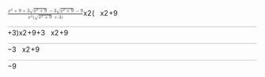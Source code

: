 <span class="katex"><span class="katex-mathml"><math xmlns="http://www.w3.org/1998/Math/MathML"><semantics><mrow><mfrac><mrow><msup><mi>x</mi><mn>2</mn></msup><mo>+</mo><mn>9</mn><mo>+</mo><mn>3</mn><msqrt><mrow><msup><mi>x</mi><mn>2</mn></msup><mo>+</mo><mn>9</mn></mrow></msqrt><mo>−</mo><mn>3</mn><msqrt><mrow><msup><mi>x</mi><mn>2</mn></msup><mo>+</mo><mn>9</mn></mrow></msqrt><mo>−</mo><mn>9</mn></mrow><mrow><msup><mi>x</mi><mn>2</mn></msup><mo stretchy="false">(</mo><msqrt><mrow><msup><mi>x</mi><mn>2</mn></msup><mo>+</mo><mn>9</mn></mrow></msqrt><mo>+</mo><mn>3</mn><mo stretchy="false">)</mo></mrow></mfrac></mrow><annotation encoding="application/x-tex">\frac{x^2+9+3\sqrt{x^2+9}-3\sqrt{x^2+9}-9}{x^2(\sqrt{x^2+9}+3)}</annotation></semantics></math></span><span class="katex-html" aria-hidden="true"><span class="base"><span class="strut" style="height:1.669964em;vertical-align:-0.630482em;"></span><span class="mord"><span class="mopen nulldelimiter"></span><span class="mfrac"><span class="vlist-t vlist-t2"><span class="vlist-r"><span class="vlist" style="height:1.039482em;"><span style="top:-2.544518em;"><span class="pstrut" style="height:3em;"></span><span class="sizing reset-size6 size3 mtight"><span class="mord mtight"><span class="mord mtight"><span class="mord mathnormal mtight">x</span><span class="msupsub"><span class="vlist-t"><span class="vlist-r"><span class="vlist" style="height:0.7463142857142857em;"><span style="top:-2.786em;margin-right:0.07142857142857144em;"><span class="pstrut" style="height:2.5em;"></span><span class="sizing reset-size3 size1 mtight"><span class="mord mtight">2</span></span></span></span></span></span></span></span><span class="mopen mtight">(</span><span class="mord sqrt mtight"><span class="vlist-t vlist-t2"><span class="vlist-r"><span class="vlist" style="height:0.9221171428571429em;"><span class="svg-align" style="top:-3em;"><span class="pstrut" style="height:3em;"></span><span class="mord mtight" style="padding-left:0.833em;"><span class="mord mtight"><span class="mord mathnormal mtight">x</span><span class="msupsub"><span class="vlist-t"><span class="vlist-r"><span class="vlist" style="height:0.7463142857142857em;"><span style="top:-2.786em;margin-right:0.07142857142857144em;"><span class="pstrut" style="height:2.5em;"></span><span class="sizing reset-size3 size1 mtight"><span class="mord mtight">2</span></span></span></span></span></span></span></span><span class="mbin mtight">+</span><span class="mord mtight">9</span></span></span><span style="top:-2.882117142857143em;"><span class="pstrut" style="height:3em;"></span><span class="hide-tail mtight" style="min-width:0.853em;height:1.08em;"><svg width='400em' height='1.08em' viewBox='0 0 400000 1080' preserveAspectRatio='xMinYMin slice'><path d='M95,702
c-2.7,0,-7.17,-2.7,-13.5,-8c-5.8,-5.3,-9.5,-10,-9.5,-14
c0,-2,0.3,-3.3,1,-4c1.3,-2.7,23.83,-20.7,67.5,-54
c44.2,-33.3,65.8,-50.3,66.5,-51c1.3,-1.3,3,-2,5,-2c4.7,0,8.7,3.3,12,10
s173,378,173,378c0.7,0,35.3,-71,104,-213c68.7,-142,137.5,-285,206.5,-429
c69,-144,104.5,-217.7,106.5,-221
l0 -0
c5.3,-9.3,12,-14,20,-14
H400000v40H845.2724
s-225.272,467,-225.272,467s-235,486,-235,486c-2.7,4.7,-9,7,-19,7
c-6,0,-10,-1,-12,-3s-194,-422,-194,-422s-65,47,-65,47z
M834 80h400000v40h-400000z'/></svg></span></span></span><span class="vlist-s">​</span></span><span class="vlist-r"><span class="vlist" style="height:0.11788285714285718em;"><span></span></span></span></span></span><span class="mbin mtight">+</span><span class="mord mtight">3</span><span class="mclose mtight">)</span></span></span></span><span style="top:-3.23em;"><span class="pstrut" style="height:3em;"></span><span class="frac-line" style="border-bottom-width:0.04em;"></span></span><span style="top:-3.3939999999999997em;"><span class="pstrut" style="height:3em;"></span><span class="sizing reset-size6 size3 mtight"><span class="mord mtight"><span class="mord mtight"><span class="mord mathnormal mtight">x</span><span class="msupsub"><span class="vlist-t"><span class="vlist-r"><span class="vlist" style="height:0.8913142857142857em;"><span style="top:-2.931em;margin-right:0.07142857142857144em;"><span class="pstrut" style="height:2.5em;"></span><span class="sizing reset-size3 size1 mtight"><span class="mord mtight">2</span></span></span></span></span></span></span></span><span class="mbin mtight">+</span><span class="mord mtight">9</span><span class="mbin mtight">+</span><span class="mord mtight">3</span><span class="mord sqrt mtight"><span class="vlist-t vlist-t2"><span class="vlist-r"><span class="vlist" style="height:0.9221171428571429em;"><span class="svg-align" style="top:-3em;"><span class="pstrut" style="height:3em;"></span><span class="mord mtight" style="padding-left:0.833em;"><span class="mord mtight"><span class="mord mathnormal mtight">x</span><span class="msupsub"><span class="vlist-t"><span class="vlist-r"><span class="vlist" style="height:0.7463142857142857em;"><span style="top:-2.786em;margin-right:0.07142857142857144em;"><span class="pstrut" style="height:2.5em;"></span><span class="sizing reset-size3 size1 mtight"><span class="mord mtight">2</span></span></span></span></span></span></span></span><span class="mbin mtight">+</span><span class="mord mtight">9</span></span></span><span style="top:-2.882117142857143em;"><span class="pstrut" style="height:3em;"></span><span class="hide-tail mtight" style="min-width:0.853em;height:1.08em;"><svg width='400em' height='1.08em' viewBox='0 0 400000 1080' preserveAspectRatio='xMinYMin slice'><path d='M95,702
c-2.7,0,-7.17,-2.7,-13.5,-8c-5.8,-5.3,-9.5,-10,-9.5,-14
c0,-2,0.3,-3.3,1,-4c1.3,-2.7,23.83,-20.7,67.5,-54
c44.2,-33.3,65.8,-50.3,66.5,-51c1.3,-1.3,3,-2,5,-2c4.7,0,8.7,3.3,12,10
s173,378,173,378c0.7,0,35.3,-71,104,-213c68.7,-142,137.5,-285,206.5,-429
c69,-144,104.5,-217.7,106.5,-221
l0 -0
c5.3,-9.3,12,-14,20,-14
H400000v40H845.2724
s-225.272,467,-225.272,467s-235,486,-235,486c-2.7,4.7,-9,7,-19,7
c-6,0,-10,-1,-12,-3s-194,-422,-194,-422s-65,47,-65,47z
M834 80h400000v40h-400000z'/></svg></span></span></span><span class="vlist-s">​</span></span><span class="vlist-r"><span class="vlist" style="height:0.11788285714285718em;"><span></span></span></span></span></span><span class="mbin mtight">−</span><span class="mord mtight">3</span><span class="mord sqrt mtight"><span class="vlist-t vlist-t2"><span class="vlist-r"><span class="vlist" style="height:0.9221171428571429em;"><span class="svg-align" style="top:-3em;"><span class="pstrut" style="height:3em;"></span><span class="mord mtight" style="padding-left:0.833em;"><span class="mord mtight"><span class="mord mathnormal mtight">x</span><span class="msupsub"><span class="vlist-t"><span class="vlist-r"><span class="vlist" style="height:0.7463142857142857em;"><span style="top:-2.786em;margin-right:0.07142857142857144em;"><span class="pstrut" style="height:2.5em;"></span><span class="sizing reset-size3 size1 mtight"><span class="mord mtight">2</span></span></span></span></span></span></span></span><span class="mbin mtight">+</span><span class="mord mtight">9</span></span></span><span style="top:-2.882117142857143em;"><span class="pstrut" style="height:3em;"></span><span class="hide-tail mtight" style="min-width:0.853em;height:1.08em;"><svg width='400em' height='1.08em' viewBox='0 0 400000 1080' preserveAspectRatio='xMinYMin slice'><path d='M95,702
c-2.7,0,-7.17,-2.7,-13.5,-8c-5.8,-5.3,-9.5,-10,-9.5,-14
c0,-2,0.3,-3.3,1,-4c1.3,-2.7,23.83,-20.7,67.5,-54
c44.2,-33.3,65.8,-50.3,66.5,-51c1.3,-1.3,3,-2,5,-2c4.7,0,8.7,3.3,12,10
s173,378,173,378c0.7,0,35.3,-71,104,-213c68.7,-142,137.5,-285,206.5,-429
c69,-144,104.5,-217.7,106.5,-221
l0 -0
c5.3,-9.3,12,-14,20,-14
H400000v40H845.2724
s-225.272,467,-225.272,467s-235,486,-235,486c-2.7,4.7,-9,7,-19,7
c-6,0,-10,-1,-12,-3s-194,-422,-194,-422s-65,47,-65,47z
M834 80h400000v40h-400000z'/></svg></span></span></span><span class="vlist-s">​</span></span><span class="vlist-r"><span class="vlist" style="height:0.11788285714285718em;"><span></span></span></span></span></span><span class="mbin mtight">−</span><span class="mord mtight">9</span></span></span></span></span><span class="vlist-s">​</span></span><span class="vlist-r"><span class="vlist" style="height:0.630482em;"><span></span></span></span></span></span><span class="mclose nulldelimiter"></span></span></span></span></span>